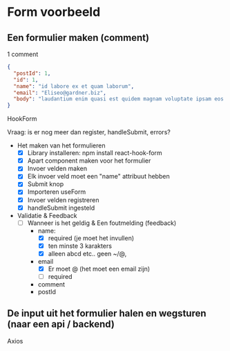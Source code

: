 # Form voorbeeld

## Een formulier maken (comment)

1 comment

```json
{
  "postId": 1,
  "id": 1,
  "name": "id labore ex et quam laborum",
  "email": "Eliseo@gardner.biz",
  "body": "laudantium enim quasi est quidem magnam voluptate ipsam eos tempora quo necessitatibus dolor quam autem quasi reiciendis et nam sapiente accusantium"
}
```

HookForm

Vraag: is er nog meer dan register, handleSubmit, errors?

- Het maken van het formulieren
  - [x] Library installeren: npm install react-hook-form
  - [x] Apart component maken voor het formulier
  - [x] Invoer velden maken
  - [x] Elk invoer veld moet een "name" attribuut hebben
  - [x] Submit knop
  - [x] Importeren useForm
  - [x] Invoer velden registreren
  - [x] handleSubmit ingesteld
- Validatie & Feedback
  - [ ] Wanneer is het geldig & Een foutmelding (feedback)
    - name:
      - [x] required (je moet het invullen)
      - [x] ten minste 3 karakters
      - [x] alleen abcd etc.. geen ~/@,
    - email
      - [x] Er moet @ (het moet een email zijn)
      - [ ] required
    - comment
    - postId

## De input uit het formulier halen en wegsturen (naar een api / backend)

Axios
